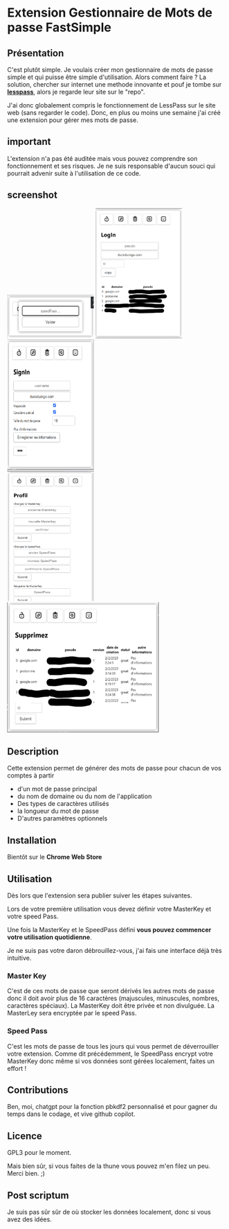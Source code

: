 # Extension Gestionnaire de Mots de passe FastSimple

## Présentation

C'est plutôt simple.
Je voulais créer mon gestionnaire de mots de passe simple et qui puisse être simple d'utilisation.
Alors comment faire ?
La solution, chercher sur internet une methode innovante et pouf je tombe sur **[lesspass](https://www.lesspass.com/)**, alors je regarde leur site sur le "repo".

J'ai donc globalement compris le fonctionnement de LessPass sur le site web (sans regarder le code).
Donc, en plus ou moins une semaine j'ai créé une extension pour gérer mes mots de passe.

## important
L'extension n'a pas été auditée mais vous pouvez comprendre son fonctionnement et ses risques.
Je ne suis responsable d'aucun souci qui pourrait advenir suite à l'utilisation de ce code.

## screenshot
<div>
  <img src="/extension/branding/connection.png" alt="signIn" width="200" height="100">
  <img src="/extension/branding/logIn.png" alt="logIn" width="200" height="300">
  <img src="/extension/branding/signIn.png" alt="signIn" width="200" height="300">
</div>
<div>
  <img src="/extension/branding/profil.png" alt="signIn" width="200" height="300">
  <img src="/extension/branding/delete.png" alt="logIn" width="350" height="300">
</div>

## Description
Cette extension permet de générer des mots de passe pour chacun de vos comptes à partir
- d'un mot de passe principal
- du nom de domaine ou du nom de l'application
- Des types de caractères utilisés
- la longueur du mot de passe
- D'autres paramètres optionnels

## Installation
Bientôt sur le **Chrome Web Store**

## Utilisation

Dès lors que l'extension sera publier suiver les étapes suivantes.

Lors de votre première utilisation vous devez définir votre MasterKey et votre speed Pass.

Une fois la MasterKey et le SpeedPass défini **vous pouvez commencer votre utilisation quotidienne**.

Je ne suis pas votre daron débrouillez-vous, j'ai fais une interface déjà très intuitive.

### Master Key
C'est de ces mots de passe que seront dérivés les autres mots de passe donc il doit avoir plus de 16 caractères (majuscules, minuscules, nombres, caractères spéciaux).
La MasterKey doit être privée et non divulguée.
La MasterLey sera encryptée par le speed Pass.


### Speed Pass
C'est les mots de passe de tous les jours qui vous permet de déverrouiller votre extension.
Comme dit précédemment, le SpeedPass encrypt votre MasterKey donc même si vos données sont gérées localement, faites un effort !

## Contributions
Ben, moi, chatgpt pour la fonction pbkdf2 personnalisé et pour gagner du temps dans le codage, et vive github copilot.



## Licence
GPL3 pour le moment.

Mais bien sûr, si vous faites de la thune vous pouvez m'en filez un peu. Merci bien. ;)

## Post scriptum

Je suis pas sûr sûr de où stocker les données localement, donc si vous avez des idées.
